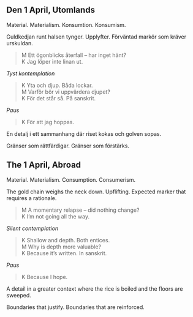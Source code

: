 

Den 1 April, Utomlands
------------------------------

Material. Materialism. Konsumtion. Konsumism.

Guldkedjan runt halsen tynger. Upplyfter. Förväntad markör som kräver urskuldan.

><abbr>M</abbr> Ett ögonblicks återfall – har inget hänt?<br />
><abbr>K</abbr> Jag löper inte linan ut.

*Tyst kontemplation*

><abbr>K</abbr> Yta och djup. Båda lockar.<br />
><abbr>M</abbr> Varför bör vi uppvärdera djupet?<br />
><abbr>K</abbr> För det står så. På sanskrit.

*Paus*

><abbr>K</abbr> För att jag hoppas.

En detalj i ett sammanhang där riset kokas och golven sopas.

Gränser som rättfärdigar. Gränser som förstärks.

The 1 April, Abroad
------------------------------

Material. Materialism. Consumption. Consumerism.

The gold chain weighs the neck down. Upflifting. Expected marker that requires a rationale.

><abbr>M</abbr> A momentary relapse – did nothing change?<br />
><abbr>K</abbr> I’m not going all the way.

*Silent contemplation*

><abbr>K</abbr> Shallow and depth. Both entices.<br />
><abbr>M</abbr> Why is depth more valuable?<br />
><abbr>K</abbr> Because it’s written. In sanskrit.

*Paus*

><abbr>K</abbr> Because I hope.

A detail in a greater context where the rice is boiled and the floors are sweeped.

Boundaries that justify. Boundaries that are reinforced.
